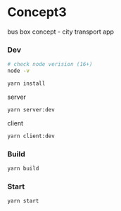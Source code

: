 # Concept3
 bus box concept - city transport app
 
### Dev
```bash
# check node verision (16+)
node -v

yarn install 
```
server
```bash
yarn server:dev
```

client
```bash
yarn client:dev
```

### Build
```bash
yarn build
```

### Start
```bash
yarn start
```


